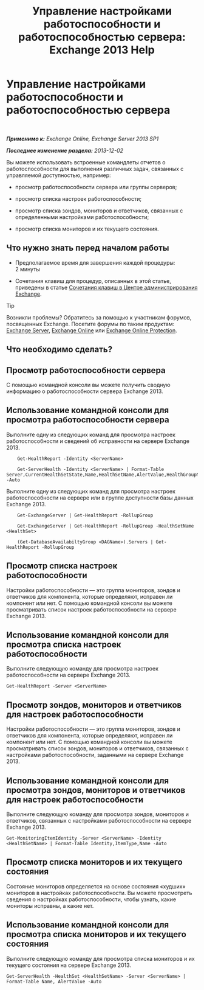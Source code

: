 ﻿---
title: 'Управление настройками работоспособности и работоспособностью сервера: Exchange 2013 Help'
TOCTitle: Управление настройками работоспособности и работоспособностью сервера
ms:assetid: a4f84312-6cfa-4f17-9707-676aadab1143
ms:mtpsurl: https://technet.microsoft.com/ru-ru/library/Dn482054(v=EXCHG.150)
ms:contentKeyID: 59890405
ms.date: 04/30/2018
mtps_version: v=EXCHG.150
ms.translationtype: HT
---

# Управление настройками работоспособности и работоспособностью сервера

 

_**Применимо к:** Exchange Online, Exchange Server 2013 SP1_

_**Последнее изменение раздела:** 2013-12-02_

Вы можете использовать встроенные командлеты отчетов о работоспособности для выполнения различных задач, связанных с управляемой доступностью, например:

  - просмотр работоспособности сервера или группы серверов;

  - просмотр списка настроек работоспособности;

  - просмотр списка зондов, мониторов и ответчиков, связанных с определенными настройками работоспособности;

  - просмотр списка мониторов и их текущего состояния.

## Что нужно знать перед началом работы

  - Предполагаемое время для завершения каждой процедуры: 2 минуты

  - Сочетания клавиш для процедур, описанных в этой статье, приведены в статье [Сочетания клавиш в Центре администрирования Exchange](keyboard-shortcuts-in-the-exchange-admin-center-exchange-online-protection-help.md).

> [!TIP]  
> Возникли проблемы? Обратитесь за помощью к участникам форумов, посвященных Exchange. Посетите форумы по таким продуктам: <a href="https://go.microsoft.com/fwlink/p/?linkid=60612">Exchange Server</a>, <a href="https://go.microsoft.com/fwlink/p/?linkid=267542">Exchange Online</a> или <a href="https://go.microsoft.com/fwlink/p/?linkid=285351">Exchange Online Protection</a>.


## Что необходимо сделать?

## Просмотр работоспособности сервера

С помощью командной консоли вы можете получить сводную информацию о работоспособности сервера Exchange 2013.

## Использование командной консоли для просмотра работоспособности сервера

Выполните одну из следующих команд для просмотра настроек работоспособности и сведений об исправности на сервере Exchange 2013.

```
    Get-HealthReport -Identity <ServerName>
```
```
    Get-ServerHealth -Identity <ServerName> | Format-Table Server,CurrentHealthSetState,Name,HealthSetName,AlertValue,HealthGroupName -Auto
```

Выполните одну из следующих команд для просмотра настроек работоспособности на сервере или в группе доступности базы данных Exchange 2013.

```
    Get-ExchangeServer | Get-HealthReport -RollupGroup

```
```
    Get-ExchangeServer | Get-HealthReport -RollupGroup -HealthSetName <HealthSet>
```
```
    (Get-DatabaseAvailabiltyGroup <DAGName>).Servers | Get-HealthReport -RollupGroup
```

## Просмотр списка настроек работоспособности

Настройки работоспособности — это группа мониторов, зондов и ответчиков для компонента, которые определяют, исправен ли компонент или нет. С помощью командной консоли вы можете просматривать список настроек работоспособности на сервере Exchange 2013.

## Использование командной консоли для просмотра списка настроек работоспособности

Выполните следующую команду для просмотра настроек работоспособности на сервере Exchange 2013.

    Get-HealthReport -Server <ServerName>

## Просмотр зондов, мониторов и ответчиков для настроек работоспособности

Настройки работоспособности — это группа мониторов, зондов и ответчиков для компонента, которые определяют, исправен ли компонент или нет. С помощью командной консоли вы можете просматривать список зондов, мониторов и ответчиков, связанных с настройками работоспособности, заданными на сервере Exchange 2013.

## Использование командной консоли для просмотра зондов, мониторов и ответчиков для настроек работоспособности

Выполните следующую команду для просмотра зондов, мониторов и ответчиков, связанных с настройками работоспособности на сервере Exchange 2013.

    Get-MonitoringItemIdentity -Server <ServerName> -Identity <HealthSetName> | Format-Table Identity,ItemType,Name -Auto

## Просмотр списка мониторов и их текущего состояния

Состояние мониторов определяется на основе состояния «худших» мониторов в настройках работоспособности. Вы можете просмотреть сведения о настройках работоспособности, чтобы узнать, какие мониторы исправны, а какие нет.

## Использование командной консоли для просмотра списка мониторов и их текущего состояния

Выполните следующую команду для просмотра списка мониторов и их текущего состояния на сервере Exchange 2013.

    Get-ServerHealth -HealthSet <HealthSetName> -Server <ServerName> | Format-Table Name, AlertValue -Auto

